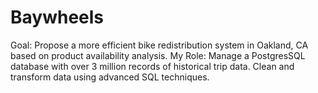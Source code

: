# Baywheels
Goal: Propose a more efficient bike redistribution system in Oakland, CA based on product availability analysis.
My Role: Manage a PostgresSQL database with over 3 million records of historical trip data. Clean and transform data using advanced SQL techniques.
